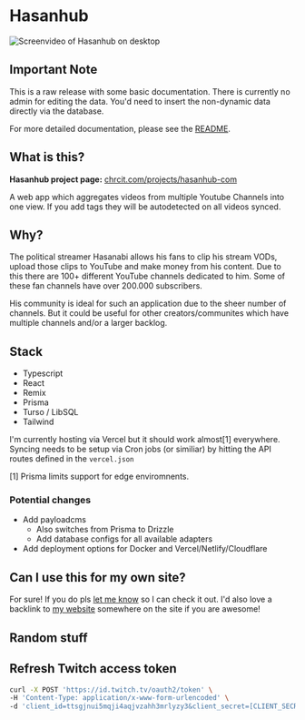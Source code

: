 # Hasanhub

![Screenvideo of Hasanhub on desktop](https://github.com/user-attachments/assets/a539fd5d-7cf6-4ffc-a8f0-f6797aeebe74)

## Important Note

This is a raw release with some basic documentation.
There is currently no admin for editing the data. You'd need to insert the non-dynamic data directly via the database.

For more detailed documentation, please see the [README](./docs/README.md).

## What is this?

**Hasanhub project page:** [chrcit.com/projects/hasanhub-com](https://chrcit.com/projects/hasanhub-com)

A web app which aggregates videos from multiple Youtube Channels into one view.
If you add tags they will be autodetected on all videos synced.

## Why?

The political streamer Hasanabi allows his fans to clip his stream VODs, upload those clips to YouTube and make money from his content.
Due to this there are 100+ different YouTube channels dedicated to him. Some of these fan channels have over 200.000 subscribers.

His community is ideal for such an application due to the sheer number of channels.
But it could be useful for other creators/communites which have multiple channels and/or a larger backlog.

## Stack

- Typescript
- React
- Remix
- Prisma
- Turso / LibSQL
- Tailwind

I'm currently hosting via Vercel but it should work almost[1] everywhere.
Syncing needs to be setup via Cron jobs (or similiar) by hitting the API routes defined in the `vercel.json`

[1] Prisma limits support for edge enviromnents.

### Potential changes

- Add payloadcms
  - Also switches from Prisma to Drizzle
  - Add database configs for all available adapters
- Add deployment options for Docker and Vercel/Netlify/Cloudflare

## Can I use this for my own site?

For sure! If you do pls [let me know](https://twitter.com/chrcit) so I can check it out.
I'd also love a backlink to [my website](https://chrcit.com/projects/hasanhub-com?utm_source=github-hasanhub) somewhere on the site if you are awesome!

## Random stuff

## Refresh Twitch access token

```bash
curl -X POST 'https://id.twitch.tv/oauth2/token' \
-H 'Content-Type: application/x-www-form-urlencoded' \
-d 'client_id=ttsgjnui5mqji4aqjvzahh3mrlyzy3&client_secret=[CLIENT_SECRET]&grant_type=client_credentials'
```
